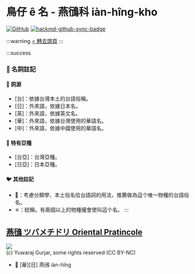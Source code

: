 # 鳥仔 ê 名 - 燕鴴科 iàn-hîng-kho

[![GitHub](https://img.shields.io/badge/GitHub-black?logo=github)](https://github.com/siansiansu/tsiau-a-e-mia)
[![hackmd-github-sync-badge](https://hackmd.io/yd2-pm02QQC0Cs37aX9iVw/badge)](https://hackmd.io/yd2-pm02QQC0Cs37aX9iVw)

:::warning
[< 轉去頭頁](https://hackmd.io/@siansiansu/Hy4VzNvha)
:::

:::success
### 📖 名詞註記

#### 📎 詞源

- [台]：依據台灣本土的台語俗稱。
- [日]：外來語，依據日本名。
- [英]：外來語，依據英文名。
- [華]：外來語，依據台灣使用的華語名。
- [中]：外來語，依據中國使用的華語名。

#### 🎏 特有亞種

- [台亞]：台灣亞種。
- [日亞]：日本亞種。

#### 🐦 其他註記

- 🎯：考慮分類學、本土俗名佮台語詞的用法，推薦做為這个唯一物種的台語俗名。
- ✳️：統稱，有兩個以上的物種攏會使叫這个名。
:::

## [燕鴴 ツバメチドリ Oriental Pratincole](https://ebird.org/species/oripra)

![](https://inaturalist-open-data.s3.amazonaws.com/photos/85972402/medium.jpeg)
<br/>
(c) Yuwaraj Gurjar, some rights reserved (CC BY-NC)

- 🎯 [華][日] 燕鴴 iàn-hîng
